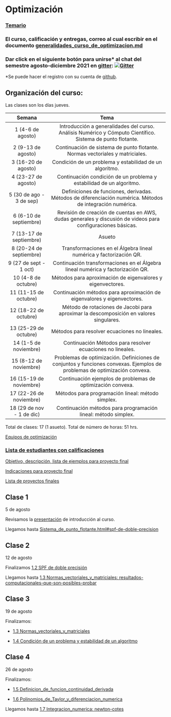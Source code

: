 # Optimización

### [Temario](https://drive.google.com/file/d/1dj7bU5uN_ngEhUxhKL9YzCfPGLVc8Z0j/view?usp=sharing)

### El curso, calificación y entregas, correo al cual escribir en el documento [generalidades_curso_de_optimizacion.md](generalidades_curso_de_optimizacion.md)

### Dar click en el siguiente botón para unirse\* al chat del semestre agosto-diciembre 2021 en [gitter](https://gitter.im/): [![Gitter](https://badges.gitter.im/optimizacion-2021/community.svg)](https://gitter.im/optimizacion-2021/community?utm_source=badge&utm_medium=badge&utm_campaign=pr-badge)

\*Se puede hacer el registro con su cuenta de [github](https://github.com/).

## Organización del curso:

Las clases son los días jueves.

| Semana   | Tema                                                              |
| :--------:|:-----------------------------------------------------------------:|
| 1 (4-6 de agosto) |Introducción a generalidades del curso. Análisis Numérico y Cómputo Científico. Sistema de punto flotante.|
| 2 (9-13 de agosto)|Continuación de sistema de punto flotante. Normas vectoriales y matriciales.|
| 3 (16-20 de agosto)|Condición de un problema y estabilidad de un algoritmo.|
| 4 (23-27 de agosto)|Continuación condición de un problema y estabilidad de un algoritmo.|
| 5 (30 de ago - 3 de sep)|Definiciones de funciones, derivadas. Métodos de diferenciación numérica. Métodos de integración numérica.|
| 6 (6-10 de septiembre)|Revisión de creación de cuentas en AWS, dudas generales y discusión de videos para configuraciones básicas.|
| 7 (13-17 de septiembre)|Asueto|
| 8 (20-24 de septiembre)|Transformaciones en el Álgebra lineal numérica y factorización QR.|
| 9 (27 de sept - 1 oct)|Continuación transformaciones en el Álgebra lineal numérica y factorización QR.|
| 10 (4-8 de octubre)|Métodos para aproximación de eigenvalores y eigenvectores.|
| 11 (11-15 de octubre)|Continuación métodos para aproximación de eigenvalores y eigenvectores.|
| 12 (18-22 de octubre)|Método de rotaciones de Jacobi para aproximar la descomposición en valores singulares.|
| 13 (25-29 de octubre)|Métodos para resolver ecuaciones no lineales.|
| 14 (1-5 de noviembre)|Continuación Métodos para resolver ecuaciones no lineales.|
| 15 (8-12 de noviembre)|Problemas de optimización. Definiciones de conjuntos y funciones convexas. Ejemplos de problemas de optimización convexa.|
| 16 (15-19 de noviembre)|Continuación ejemplos de problemas de optimización convexa.|
| 17 (22-26 de noviembre)|Métodos para programación lineal: método simplex.|
| 18 (29 de nov - 1 de dic)|Continuación métodos para programación lineal: método simplex.|

Total de clases: 17 (1 asueto). Total de número de horas: 51 hrs.


[Equipos de optimización]()

### [Lista de estudiantes con calificaciones]()

[Objetivo, descripción, lista de ejemplos para proyecto final](proyecto_final)

[Indicaciones para proyecto final](proyecto_final/indicaciones)

[Lista de proyectos finales](proyecto_final/proyectos)


## Clase 1

5 de agosto

Revisamos la [presentación](https://hackmd.io/@palmoreck/Hkr5rVQ-v) de introducción al curso. 

Llegamos hasta [Sistema_de_punto_flotante.html#spf-de-doble-precision](https://itam-ds.github.io/analisis-numerico-computo-cientifico/I.computo_cientifico/1.2/Sistema_de_punto_flotante.html#spf-de-doble-precision)

## Clase 2

12 de agosto

Finalizamos [1.2 SPF de doble precisión](https://itam-ds.github.io/analisis-numerico-computo-cientifico/I.computo_cientifico/1.2/Sistema_de_punto_flotante.html#spf-de-doble-precision)

Llegamos hasta [1.3 Normas_vectoriales_y_matriciales: resultados-computacionales-que-son-posibles-probar](https://itam-ds.github.io/analisis-numerico-computo-cientifico/I.computo_cientifico/1.3/Normas_vectoriales_y_matriciales.html#resultados-computacionales-que-son-posibles-probar)


## Clase 3

19 de agosto

Finalizamos:

* [1.3 Normas_vectoriales_y_matriciales](https://itam-ds.github.io/analisis-numerico-computo-cientifico/I.computo_cientifico/1.3/Normas_vectoriales_y_matriciales.html)

* [1.4 Condición de un problema y estabilidad de un algoritmo](https://itam-ds.github.io/analisis-numerico-computo-cientifico/I.computo_cientifico/1.4/Condicion_de_un_problema_y_estabilidad_de_un_algoritmo.html#algunas-propiedades-del-numero-de-condicion-de-una-matriz)

## Clase 4

26 de agosto

Finalizamos:

* [1.5 Definicion_de_funcion_continuidad_derivada](https://itam-ds.github.io/analisis-numerico-computo-cientifico/1.computo_cientifico/1.5/Definicion_de_funcion_continuidad_derivada.html)

* [1.6 Polinomios_de_Taylor_y_diferenciacion_numerica](https://itam-ds.github.io/analisis-numerico-computo-cientifico/1.computo_cientifico/1.6/Polinomios_de_Taylor_y_diferenciacion_numerica.html)

Llegamos hasta [1.7 Integracion_numerica: newton-cotes](https://itam-ds.github.io/analisis-numerico-computo-cientifico/1.computo_cientifico/1.7/Integracion_numerica.html#newton-cotes)


